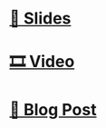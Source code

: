 # [🌅 Slides](https://kiliankoe.github.io/reverse-engineering-ios-apps/)
# [🎞 Video](https://www.youtube.com/watch?v=lArXWiVWImk)
# [📜 Blog Post](http://blog.kilian.io/reverse-engineering-ios/)  

